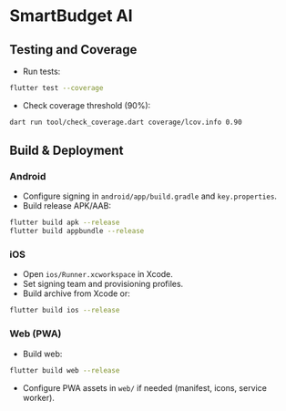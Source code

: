 # SmartBudget AI

## Testing and Coverage

- Run tests:

```bash
flutter test --coverage
```

- Check coverage threshold (90%):

```bash
dart run tool/check_coverage.dart coverage/lcov.info 0.90
```


## Build & Deployment

### Android
- Configure signing in `android/app/build.gradle` and `key.properties`.
- Build release APK/AAB:
```bash
flutter build apk --release
flutter build appbundle --release
```

### iOS
- Open `ios/Runner.xcworkspace` in Xcode.
- Set signing team and provisioning profiles.
- Build archive from Xcode or:
```bash
flutter build ios --release
```

### Web (PWA)
- Build web:
```bash
flutter build web --release
```
- Configure PWA assets in `web/` if needed (manifest, icons, service worker).


